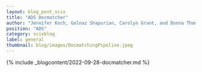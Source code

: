 ```yaml
---
layout: blog_post_scix
title: "ADS Docmatcher"
author: "Jennifer Koch, Golnaz Shapurian, Carolyn Grant, and Donna Thompson"
position: "ADS"
category: scixblog
label: general
thumbnail: blog/images/DocmatchingPipeline.jpeg
---
```


{% include _blogcontent/2022-09-28-docmatcher.md %}